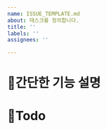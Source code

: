 ```yaml
---
name: ISSUE_TEMPLATE.md
about: 태스크를 정의합니다.
title: ''
labels: ''
assignees: ''

---
```


# 📌간단한 기능 설명

# 📄Todo
